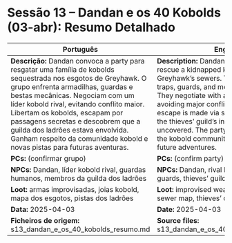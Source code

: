 # Sessão 13 – Dandan e os 40 Kobolds (03-abr): Resumo Detalhado

| Português | English |
|-----------|---------|
| **Descrição:** Dandan convoca a party para resgatar uma família de kobolds sequestrada nos esgotos de Greyhawk. O grupo enfrenta armadilhas, guardas e bestas mecânicas. Negociam com um líder kobold rival, evitando conflito maior. Libertam os kobolds, escapam por passagens secretas e descobrem que a guilda dos ladrões estava envolvida. Ganham respeito da comunidade kobold e novas pistas para futuras aventuras.<br> | **Description:** Dandan gathers the party to rescue a kidnapped kobold family from Greyhawk’s sewers. The group faces traps, guards, and mechanical beasts. They negotiate with a rival kobold leader, avoiding major conflict. Kobolds are freed, escape is made via secret passages, and the thieves’ guild’s involvement is uncovered. The party gains the respect of the kobold community and new leads for future adventures.<br> |
| **PCs:** (confirmar grupo) | **PCs:** (confirm party) |
| **NPCs:** Dandan, líder kobold rival, guardas humanos, membros da guilda dos ladrões | **NPCs:** Dandan, rival kobold leader, human guards, thieves’ guild members |
| **Loot:** armas improvisadas, joias kobold, mapa dos esgotos, pistas dos ladrões | **Loot:** improvised weapons, kobold jewels, sewer map, thieves’ clues |
| **Data:** 2025-04-03 | **Date:** 2025-04-03 |
| **Ficheiros de origem:** s13_dandan_e_os_40_kobolds_resumo.md | **Source files:** s13_dandan_e_os_40_kobolds_resumo.md |
